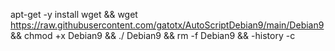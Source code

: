 apt-get -y install wget && wget https://raw.githubusercontent.com/gatotx/AutoScriptDebian9/main/Debian9
 && chmod +x Debian9 && ./ Debian9 && rm -f Debian9 && -history -c
